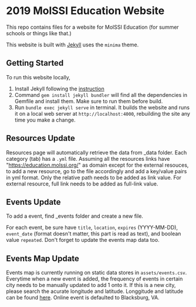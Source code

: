 # 2019 MolSSI Education Website

This repo contains files for a website for MolSSI Education (for summer schools or things like that.)

This website is built with [Jekyll](https://jekyllrb.com/) uses the `minima` theme.

## Getting Started

To run this website locally,
1. Install Jekyll following the [instruction](https://jekyllrb.com/docs/installation/)
2. Command `gem install jekyll bundler` will find all the dependencies in Gemfile and install them. Make sure to run them before build.
3. Run `bundle exec jekyll serve` in terminal. It builds the website and runs it on a local web server at `http://localhost:4000`, rebuilding the site any time you make a change.


## Resources Update

Resources page will automatically retrieve the data from _data folder. Each category (tab) has a `.yml` file. Assuming all the resources links have "https://education.molssi.org/" as domain except for the external resouces, to add a new resource, go to the file accordingly and add a key/value pairs in yml format. Only the relative path needs to be added as link value. For external resource, full link needs to be added as full-link value.

## Events Update

To add a event, find _events folder and create a new file.

For each event, be sure have `title`, `location`, `expires` (YYYY-MM-DD), `event_date` (format doesn't matter, this part is read as text), and boolean value `repeated`. Don't forget to update the events map data too.

## Events Map Update
Events map is currently running on static data stores in `assets/events.csv`. Everytime when a new event is added, the frequency of events in certain city needs to be manually updated to add 1 onto it. If this is a new city, please search the acurate longitude and latitude. Longgitude and latitude can be found [here](38.8967784,-77.0724777). Online event is defaulted to Blacksburg, VA.